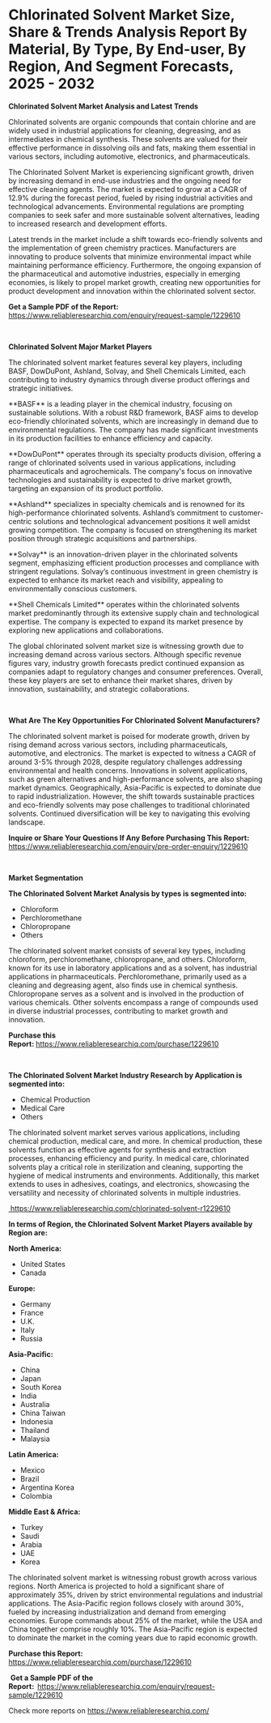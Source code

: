 <p><h1>Chlorinated Solvent Market Size, Share & Trends Analysis Report By Material, By Type, By End-user, By Region, And Segment Forecasts, 2025 - 2032</h1></p><p><strong>Chlorinated Solvent Market Analysis and Latest Trends</strong></p>
<p><p>Chlorinated solvents are organic compounds that contain chlorine and are widely used in industrial applications for cleaning, degreasing, and as intermediates in chemical synthesis. These solvents are valued for their effective performance in dissolving oils and fats, making them essential in various sectors, including automotive, electronics, and pharmaceuticals.</p><p>The Chlorinated Solvent Market is experiencing significant growth, driven by increasing demand in end-use industries and the ongoing need for effective cleaning agents. The market is expected to grow at a CAGR of 12.9% during the forecast period, fueled by rising industrial activities and technological advancements. Environmental regulations are prompting companies to seek safer and more sustainable solvent alternatives, leading to increased research and development efforts.</p><p>Latest trends in the market include a shift towards eco-friendly solvents and the implementation of green chemistry practices. Manufacturers are innovating to produce solvents that minimize environmental impact while maintaining performance efficiency. Furthermore, the ongoing expansion of the pharmaceutical and automotive industries, especially in emerging economies, is likely to propel market growth, creating new opportunities for product development and innovation within the chlorinated solvent sector.</p></p>
<p><strong>Get a Sample PDF of the Report:&nbsp;</strong> <a href="https://www.reliableresearchiq.com/enquiry/request-sample/1229610?utm_campaign=3180&utm_medium=2&utm_source=Github&utm_content=ia&utm_term=01042025&utm_id=chlorinated-solvent">https://www.reliableresearchiq.com/enquiry/request-sample/1229610</a></p>
<p>&nbsp;</p>
<p><strong>Chlorinated Solvent Major Market Players</strong></p>
<p><p>The chlorinated solvent market features several key players, including BASF, DowDuPont, Ashland, Solvay, and Shell Chemicals Limited, each contributing to industry dynamics through diverse product offerings and strategic initiatives.</p><p>**BASF** is a leading player in the chemical industry, focusing on sustainable solutions. With a robust R&D framework, BASF aims to develop eco-friendly chlorinated solvents, which are increasingly in demand due to environmental regulations. The company has made significant investments in its production facilities to enhance efficiency and capacity.</p><p>**DowDuPont** operates through its specialty products division, offering a range of chlorinated solvents used in various applications, including pharmaceuticals and agrochemicals. The company's focus on innovative technologies and sustainability is expected to drive market growth, targeting an expansion of its product portfolio.</p><p>**Ashland** specializes in specialty chemicals and is renowned for its high-performance chlorinated solvents. Ashland’s commitment to customer-centric solutions and technological advancement positions it well amidst growing competition. The company is focused on strengthening its market position through strategic acquisitions and partnerships.</p><p>**Solvay** is an innovation-driven player in the chlorinated solvents segment, emphasizing efficient production processes and compliance with stringent regulations. Solvay’s continuous investment in green chemistry is expected to enhance its market reach and visibility, appealing to environmentally conscious customers.</p><p>**Shell Chemicals Limited** operates within the chlorinated solvents market predominantly through its extensive supply chain and technological expertise. The company is expected to expand its market presence by exploring new applications and collaborations.</p><p>The global chlorinated solvent market size is witnessing growth due to increasing demand across various sectors. Although specific revenue figures vary, industry growth forecasts predict continued expansion as companies adapt to regulatory changes and consumer preferences. Overall, these key players are set to enhance their market shares, driven by innovation, sustainability, and strategic collaborations.</p></p>
<p>&nbsp;</p>
<p><strong>What Are The Key Opportunities For Chlorinated Solvent Manufacturers?</strong></p>
<p><p>The chlorinated solvent market is poised for moderate growth, driven by rising demand across various sectors, including pharmaceuticals, automotive, and electronics. The market is expected to witness a CAGR of around 3-5% through 2028, despite regulatory challenges addressing environmental and health concerns. Innovations in solvent applications, such as green alternatives and high-performance solvents, are also shaping market dynamics. Geographically, Asia-Pacific is expected to dominate due to rapid industrialization. However, the shift towards sustainable practices and eco-friendly solvents may pose challenges to traditional chlorinated solvents. Continued diversification will be key to navigating this evolving landscape.</p></p>
<p><strong>Inquire or Share Your Questions If Any Before Purchasing This Report:</strong> <a href="https://www.reliableresearchiq.com/enquiry/pre-order-enquiry/1229610?utm_campaign=3180&utm_medium=2&utm_source=Github&utm_content=ia&utm_term=01042025&utm_id=chlorinated-solvent">https://www.reliableresearchiq.com/enquiry/pre-order-enquiry/1229610</a></p>
<p>&nbsp;</p>
<p><strong>Market Segmentation</strong></p>
<p><strong>The Chlorinated Solvent Market Analysis by types is segmented into:</strong></p>
<p><ul><li>Chloroform</li><li>Perchloromethane</li><li>Chloropropane</li><li>Others</li></ul></p>
<p><p>The chlorinated solvent market consists of several key types, including chloroform, perchloromethane, chloropropane, and others. Chloroform, known for its use in laboratory applications and as a solvent, has industrial applications in pharmaceuticals. Perchloromethane, primarily used as a cleaning and degreasing agent, also finds use in chemical synthesis. Chloropropane serves as a solvent and is involved in the production of various chemicals. Other solvents encompass a range of compounds used in diverse industrial processes, contributing to market growth and innovation.</p></p>
<p><strong>Purchase this Report:&nbsp;</strong><a href="https://www.reliableresearchiq.com/purchase/1229610?utm_campaign=3180&utm_medium=2&utm_source=Github&utm_content=ia&utm_term=01042025&utm_id=chlorinated-solvent">https://www.reliableresearchiq.com/purchase/1229610</a></p>
<p>&nbsp;</p>
<p><strong>The Chlorinated Solvent Market Industry Research by Application is segmented into:</strong></p>
<p><ul><li>Chemical Production</li><li>Medical Care</li><li>Others</li></ul></p>
<p><p>The chlorinated solvent market serves various applications, including chemical production, medical care, and more. In chemical production, these solvents function as effective agents for synthesis and extraction processes, enhancing efficiency and purity. In medical care, chlorinated solvents play a critical role in sterilization and cleaning, supporting the hygiene of medical instruments and environments. Additionally, this market extends to uses in adhesives, coatings, and electronics, showcasing the versatility and necessity of chlorinated solvents in multiple industries.</p></p>
<p><a href="https://www.reliableresearchiq.com/chlorinated-solvent-r1229610?utm_campaign=3180&utm_medium=2&utm_source=Github&utm_content=ia&utm_term=01042025&utm_id=chlorinated-solvent">&nbsp;https://www.reliableresearchiq.com/chlorinated-solvent-r1229610</a></p>
<p><strong>In terms of Region, the Chlorinated Solvent Market Players available by Region are:</strong></p>
<p>
    <p> <strong> North America: </strong>
        <ul>
            <li>United States</li>
            <li>Canada</li>
        </ul>
        </p> 
    <p> <strong> Europe: </strong>
        <ul>
            <li>Germany</li>
            <li>France</li>
            <li>U.K.</li>
            <li>Italy</li>
            <li>Russia</li>
        </ul>
        </p> 
    <p> <strong> Asia-Pacific: </strong>
        <ul>
            <li>China</li>
            <li>Japan</li>
            <li>South Korea</li>
            <li>India</li>
            <li>Australia</li>
            <li>China Taiwan</li>
            <li>Indonesia</li>
            <li>Thailand</li>
            <li>Malaysia</li>
        </ul>
        </p> 
    <p> <strong> Latin America: </strong>
        <ul>
            <li>Mexico</li>
            <li>Brazil</li>
            <li>Argentina Korea</li>
            <li>Colombia</li>
        </ul>
        </p> 
    <p> <strong> Middle East & Africa: </strong>
        <ul>
            <li>Turkey</li>
            <li>Saudi</li>
            <li>Arabia</li>
            <li>UAE</li>
            <li>Korea</li>
        </ul>
    </p>
    </p>
<p><p>The chlorinated solvent market is witnessing robust growth across various regions. North America is projected to hold a significant share of approximately 35%, driven by strict environmental regulations and industrial applications. The Asia-Pacific region follows closely with around 30%, fueled by increasing industrialization and demand from emerging economies. Europe commands about 25% of the market, while the USA and China together comprise roughly 10%. The Asia-Pacific region is expected to dominate the market in the coming years due to rapid economic growth.</p></p>
<p><strong>Purchase this Report: </strong><a href="https://www.reliableresearchiq.com/purchase/1229610?utm_campaign=3180&utm_medium=2&utm_source=Github&utm_content=ia&utm_term=01042025&utm_id=chlorinated-solvent">https://www.reliableresearchiq.com/purchase/1229610</a></p>
<p>&nbsp;<strong>Get a Sample PDF of the Report:&nbsp;&nbsp;</strong><a href="https://www.reliableresearchiq.com/enquiry/request-sample/1229610?utm_campaign=3180&utm_medium=2&utm_source=Github&utm_content=ia&utm_term=01042025&utm_id=chlorinated-solvent">https://www.reliableresearchiq.com/enquiry/request-sample/1229610</a></p>
<p><strong></strong></p>
<p>Check more reports on <a href="https://www.reliableresearchiq.com/?utm_campaign=3180&utm_medium=2&utm_source=Github&utm_content=ia&utm_term=01042025&utm_id=chlorinated-solvent">https://www.reliableresearchiq.com/</a></p>